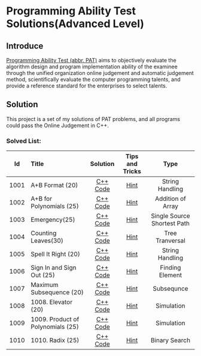 # Programming Ability Test Solutions(Advanced Level)
## Introduce
[Programming Ability Test (abbr. PAT)](https://github.com/RunningIkkyu/PAT) aims to objectively evaluate the algorithm design and program implementation ability of the examinee through the unified organization online judgement and automatic judgement method, scientifically evaluate the computer programming talents, and provide a reference standard for the enterprises to select talents.
## Solution
This project is a set of my solutions of PAT problems, and all programs could pass the Online Judgement in C++.
### Solved List:

|Id|Title|Solution|Tips and Tricks|Type|  
|:-:|:-|:-:|:-:|:-:|
|1001|A+B Format (20)|[C++ Code](https://github.com/RunningIkkyu/PAT/blob/master/1001.A%2BB_Format/PAT_1001.cpp)|[Hint](https://runningikkyu.github.io/1001.A+B-Format-(20)/)|String Handling|  
|1002|A+B for Polynomials (25)|[C++ Code](https://github.com/RunningIkkyu/PAT/blob/master/1002.A%2BB_for_Polynomials/PAT_1002.cpp)|[Hint](https://runningikkyu.github.io/1002.-A+B-for-Polynomials-(25)/)|Addition of Array|  
|1003|Emergency(25)|[C++ Code](https://github.com/RunningIkkyu/PAT/blob/master/1003.Emergency/1003.Emergency.cpp)|[Hint](https://runningikkyu.github.io/1003.-Emergency(25))|Single Source Shortest Path|  
|1004|Counting Leaves(30)|[C++ Code](https://github.com/RunningIkkyu/PAT/blob/master/1004.Counting%20Leaves(30)/1004.Counting%20Leaves.cpp)|[Hint](https://runningikkyu.github.io/1004.Counting-Leaves(30))|Tree Tranversal|   
|1005|Spell It Right (20)|[C++ Code](https://github.com/RunningIkkyu/PAT/blob/master/1005.%20Spell%20It%20Right/1005.Spell%20It%20Right.cpp)|[Hint](https://runningikkyu.github.io/1005.-Spell-It-Right/)|String Handling|  
|1006|Sign In and Sign Out (25)|[C++ Code](https://github.com/RunningIkkyu/PAT/tree/master/1006.%20Sign%20In%20and%20Sign%20Out)|[Hint](https://runningikkyu.github.io/1006.-Sign-In-and-Sign-Out/)|Finding Element|   
|1007|Maximum Subsequence (20)|[C++ Code](https://github.com/RunningIkkyu/PAT/tree/master/1007.%20Maximum%20Subsequence%20Sum)|[Hint](https://runningikkyu.github.io/1007.-Maximum-Subsequence-Sum/)|Subsequnce|   
|1008|1008. Elevator (20)|[C++ Code](https://github.com/RunningIkkyu/PAT/blob/master/1008.%20Elevator/1008.Elevator.cpp)|[Hint](https://runningikkyu.github.io/1008.-Elevator-(20)/)|Simulation|   
|1009|1009. Product of Polynomials (25)|[C++ Code](https://github.com/RunningIkkyu/PAT/blob/master/1009.%20Product%20of%20Polynomials/1009.%20Product%20of%20Polynomials.cpp)|[Hint](https://runningikkyu.github.io/1009.-Product-of-Polynomials-(25)/)|Simulation|   
|1010|1010. Radix (25)|[C++ Code](https://github.com/RunningIkkyu/PAT/blob/master/1010.%20Radix/1010.%20Radix.cpp)|[Hint](https://runningikkyu.github.io/1010.-Radix/)|Binary Search|   
